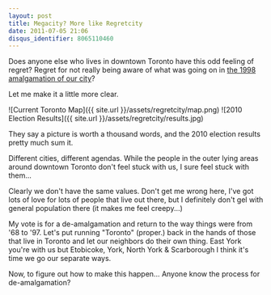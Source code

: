 ```yaml
---
layout: post
title: Megacity? More like Regretcity
date: 2011-07-05 21:06
disqus_identifier: 8065110460
---
```


Does anyone else who lives in downtown Toronto have this odd feeling of regret? Regret for not really being aware of what was going on in [the 1998 amalgamation of our city](http://en.wikipedia.org/wiki/Amalgamation_of_Toronto#1998_amalgamation)?

Let me make it a little more clear.

![Current Toronto Map]({{ site.url }}/assets/regretcity/map.png)
![2010 Election Results]({{ site.url }}/assets/regretcity/results.jpg)

They say a picture is worth a thousand words, and the 2010 election results pretty much sum it.

Different cities, different agendas. While the people in the outer lying areas around downtown Toronto don't feel stuck with us, I sure feel stuck with them...

Clearly we don't have the same values. Don't get me wrong here, I've got lots of love for lots of people that live out there, but I definitely don't gel with general population there (it makes me feel creepy...)

My vote is for a de-amalgamation and return to the way things were from '68 to '97. Let's put running "Toronto" (proper.) back in the hands of those that live in Toronto and let our neighbors do their own thing. East York you're with us but Etobicoke, York, North York & Scarborough I think it's time we go our separate ways. 

Now, to figure out how to make this happen... Anyone know the process for de-amalgamation?
